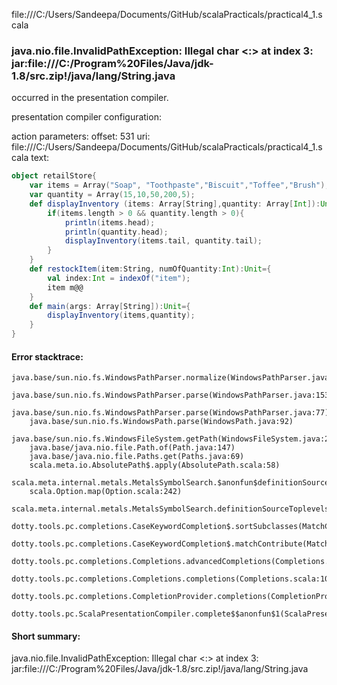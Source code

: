 file:///C:/Users/Sandeepa/Documents/GitHub/scalaPracticals/practical4_1.scala
### java.nio.file.InvalidPathException: Illegal char <:> at index 3: jar:file:///C:/Program%20Files/Java/jdk-1.8/src.zip!/java/lang/String.java

occurred in the presentation compiler.

presentation compiler configuration:


action parameters:
offset: 531
uri: file:///C:/Users/Sandeepa/Documents/GitHub/scalaPracticals/practical4_1.scala
text:
```scala
object retailStore{
    var items = Array("Soap", "Toothpaste","Biscuit","Toffee","Brush");
    var quantity = Array(15,10,50,200,5);
    def displayInventory (items: Array[String],quantity: Array[Int]):Unit={
        if(items.length > 0 && quantity.length > 0){
            println(items.head);
            println(quantity.head);
            displayInventory(items.tail, quantity.tail);
        }
    }
    def restockItem(item:String, numOfQuantity:Int):Unit={
        val index:Int = indexOf("item");
        item m@@
    }
    def main(args: Array[String]):Unit={
        displayInventory(items,quantity);
    }
}
```



#### Error stacktrace:

```
java.base/sun.nio.fs.WindowsPathParser.normalize(WindowsPathParser.java:182)
	java.base/sun.nio.fs.WindowsPathParser.parse(WindowsPathParser.java:153)
	java.base/sun.nio.fs.WindowsPathParser.parse(WindowsPathParser.java:77)
	java.base/sun.nio.fs.WindowsPath.parse(WindowsPath.java:92)
	java.base/sun.nio.fs.WindowsFileSystem.getPath(WindowsFileSystem.java:232)
	java.base/java.nio.file.Path.of(Path.java:147)
	java.base/java.nio.file.Paths.get(Paths.java:69)
	scala.meta.io.AbsolutePath$.apply(AbsolutePath.scala:58)
	scala.meta.internal.metals.MetalsSymbolSearch.$anonfun$definitionSourceToplevels$2(MetalsSymbolSearch.scala:70)
	scala.Option.map(Option.scala:242)
	scala.meta.internal.metals.MetalsSymbolSearch.definitionSourceToplevels(MetalsSymbolSearch.scala:69)
	dotty.tools.pc.completions.CaseKeywordCompletion$.sortSubclasses(MatchCaseCompletions.scala:326)
	dotty.tools.pc.completions.CaseKeywordCompletion$.matchContribute(MatchCaseCompletions.scala:276)
	dotty.tools.pc.completions.Completions.advancedCompletions(Completions.scala:307)
	dotty.tools.pc.completions.Completions.completions(Completions.scala:109)
	dotty.tools.pc.completions.CompletionProvider.completions(CompletionProvider.scala:90)
	dotty.tools.pc.ScalaPresentationCompiler.complete$$anonfun$1(ScalaPresentationCompiler.scala:146)
```
#### Short summary: 

java.nio.file.InvalidPathException: Illegal char <:> at index 3: jar:file:///C:/Program%20Files/Java/jdk-1.8/src.zip!/java/lang/String.java